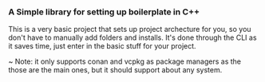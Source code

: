 ### A Simple library for setting up boilerplate in C++

This is a very basic project that sets up project archecture for you, so you don't have to manually add folders and installs.
It's done through the CLI as it saves time, just enter in the basic stuff for your project. 

~ Note: it only supports conan and vcpkg as package managers as the those are the main ones, but it should support about any system.
